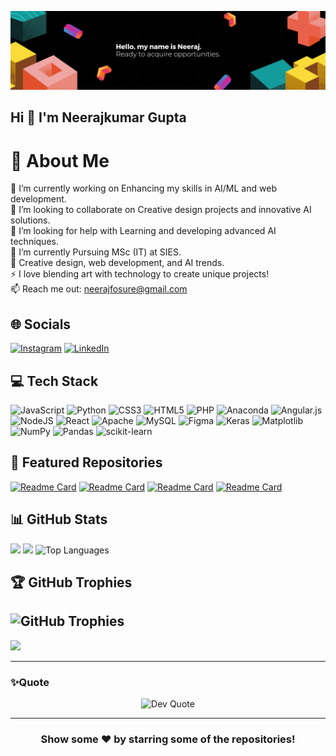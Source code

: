 ![logo](https://github.com/neeraj24kumar/neeraj24kumar/blob/main/Blue%20Minimalist%20Graphic%20Designer%20LinkedIn%20Banner.png)
## Hi 👋 I'm Neerajkumar Gupta

# 💫 About Me
🔭 I’m currently working on Enhancing my skills in AI/ML and web development.  <br>👯 I’m looking to collaborate on Creative design projects and innovative AI solutions.  <br>🤝 I’m looking for help with Learning and developing advanced AI techniques.  <br>🌱 I’m currently Pursuing MSc (IT) at SIES.  <br>💬 Creative design, web development, and AI trends.  <br>⚡ I love blending art with technology to create unique projects! <br> 📫 Reach me out: neerajfosure@gmail.com


## 🌐 Socials
[![Instagram](https://img.shields.io/badge/Instagram-%23E4405F.svg?logo=Instagram&logoColor=white)](https://instagram.com/neerajgupta1523) [![LinkedIn](https://img.shields.io/badge/LinkedIn-%230077B5.svg?logo=linkedin&logoColor=white)](https://linkedin.com/in/www.linkedin.com/in/neeraj-kumargupta) 

## 💻 Tech Stack
![JavaScript](https://img.shields.io/badge/javascript-%23323330.svg?style=for-the-badge&logo=javascript&logoColor=%23F7DF1E) ![Python](https://img.shields.io/badge/python-3670A0?style=for-the-badge&logo=python&logoColor=ffdd54) ![CSS3](https://img.shields.io/badge/css3-%231572B6.svg?style=for-the-badge&logo=css3&logoColor=white) ![HTML5](https://img.shields.io/badge/html5-%23E34F26.svg?style=for-the-badge&logo=html5&logoColor=white) ![PHP](https://img.shields.io/badge/php-%23777BB4.svg?style=for-the-badge&logo=php&logoColor=white) ![Anaconda](https://img.shields.io/badge/Anaconda-%2344A833.svg?style=for-the-badge&logo=anaconda&logoColor=white) ![Angular.js](https://img.shields.io/badge/angular.js-%23E23237.svg?style=for-the-badge&logo=angularjs&logoColor=white) ![NodeJS](https://img.shields.io/badge/node.js-6DA55F?style=for-the-badge&logo=node.js&logoColor=white) ![React](https://img.shields.io/badge/react-%2320232a.svg?style=for-the-badge&logo=react&logoColor=%2361DAFB) ![Apache](https://img.shields.io/badge/apache-%23D42029.svg?style=for-the-badge&logo=apache&logoColor=white) ![MySQL](https://img.shields.io/badge/mysql-4479A1.svg?style=for-the-badge&logo=mysql&logoColor=white) ![Figma](https://img.shields.io/badge/figma-%23F24E1E.svg?style=for-the-badge&logo=figma&logoColor=white) ![Keras](https://img.shields.io/badge/Keras-%23D00000.svg?style=for-the-badge&logo=Keras&logoColor=white) ![Matplotlib](https://img.shields.io/badge/Matplotlib-%23ffffff.svg?style=for-the-badge&logo=Matplotlib&logoColor=black) ![NumPy](https://img.shields.io/badge/numpy-%23013243.svg?style=for-the-badge&logo=numpy&logoColor=white) ![Pandas](https://img.shields.io/badge/pandas-%23150458.svg?style=for-the-badge&logo=pandas&logoColor=white) ![scikit-learn](https://img.shields.io/badge/scikit--learn-%23F7931E.svg?style=for-the-badge&logo=scikit-learn&logoColor=white)

## 📌 Featured Repositories
[![Readme Card](https://github-readme-stats.vercel.app/api/pin/?username=neeraj24kumar&repo=Computer-Vision-Techniques-with-Ultralytics-YOLO&theme=merko)](https://github.com/neeraj24kumar/Computer-Vision-Techniques-with-Ultralytics-YOLO)
[![Readme Card](https://github-readme-stats.vercel.app/api/pin/?username=neeraj24kumar&repo=Gesture-Controlled-Media-Player-MediaPipe&theme=merko)](https://github.com/neeraj24kumar/Gesture-Controlled-Media-Player-MediaPipe)
[![Readme Card](https://github-readme-stats.vercel.app/api/pin/?username=neeraj24kumar&repo=Air-Canvas-MediaPipe&theme=merko)](https://github.com/neeraj24kumar/Air-Canvas-MediaPipe)
[![Readme Card](https://github-readme-stats.vercel.app/api/pin/?username=neeraj24kumar&repo=NLP-for-Devnagari&theme=merko)](https://github.com/neeraj24kumar/NLP-for-Devnagari)

## 📊 GitHub Stats
![](https://github-readme-stats.vercel.app/api?username=neeraj24kumar&theme=merko&hide_border=false&include_all_commits=true&count_private=false)
![](https://github-readme-streak-stats.herokuapp.com/?user=neeraj24kumar&theme=merko&hide_border=false)
![Top Languages](https://github-readme-stats.vercel.app/api/top-langs/?username=neeraj24kumar&theme=merko&hide_border=false&include_all_commits=true&count_private=false&layout=compact)

## 🏆 GitHub Trophies
![GitHub Trophies](https://github-profile-trophy.vercel.app/?username=neeraj24kumar&theme=dracula&no-frame=true&no-bg=false&margin-w=4)
---
[![](https://visitcount.itsvg.in/api?id=neeraj24kumar&icon=0&color=0)](https://visitcount.itsvg.in)

<hr>
<h3 align="left">✨Quote</h3>
<p align="center">
  <img src="https://quotes-github-readme.vercel.app/api?type=horizontal&theme=dark" alt="Dev Quote" />
</p>
<hr>
<div align="center">

### Show some ❤️ by starring some of the repositories!

</div>

<!-- Proudly created with GPRM ( https://gprm.itsvg.in ) -->

